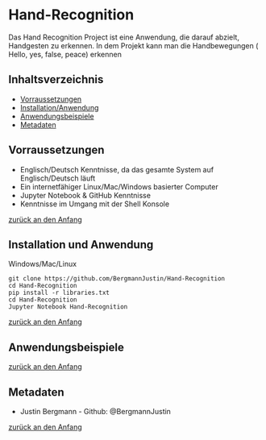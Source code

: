 # Hand-Recognition

Das Hand Recognition Project ist eine Anwendung, die darauf abzielt, Handgesten zu erkennen. 
In dem Projekt kann man die Handbewegungen ( Hello, yes, false, peace) erkennen




## Inhaltsverzeichnis

- [Vorraussetzungen](#Vorraussetzungen)
- [Installation/Anwendung](#Installation/Anwendung)
- [Anwendungsbeispiele](#Anwendungsbeispiele)
- [Metadaten](#Metadaten)


## Vorraussetzungen

- Englisch/Deutsch Kenntnisse, da das gesamte System auf Englisch/Deutsch läuft
- Ein internetfähiger Linux/Mac/Windows basierter Computer
- Jupyter Notebook & GitHub Kenntnisse 
- Kenntnisse im Umgang mit der Shell Konsole

[zurück an den Anfang](#Write-o-mat)


## Installation und Anwendung

Windows/Mac/Linux

```shell
git clone https://github.com/BergmannJustin/Hand-Recognition
cd Hand-Recognition
pip install -r libraries.txt
cd Hand-Recognition
Jupyter Notebook Hand-Recognition
```

[zurück an den Anfang](#Write-o-mat)


## Anwendungsbeispiele





[zurück an den Anfang](#Write-o-mat)


## Metadaten

- Justin Bergmann - Github: @BergmannJustin

[zurück an den Anfang](#Write-o-mat)




